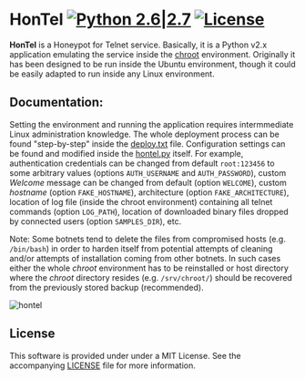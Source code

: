 # HonTel [![Python 2.6|2.7](https://img.shields.io/badge/python-2.6|2.7-blue.svg)](https://www.python.org/) [![License](https://img.shields.io/badge/license-MIT-blue.svg)](https://github.com/stamparm/hontel#license-mit)

**HonTel** is a Honeypot for Telnet service. Basically, it is a Python v2.x application emulating the service inside the [chroot](https://help.ubuntu.com/community/BasicChroot) environment. Originally it has been designed to be run inside the Ubuntu environment, though it could be easily adapted to run inside any Linux environment.

## Documentation:

Setting the environment and running the application requires intermmediate Linux administration knowledge. The whole deployment process can be found "step-by-step" inside the [deploy.txt](https://github.com/stamparm/hontel/blob/master/deploy.txt) file. Configuration settings can be found and modified inside the [hontel.py](https://github.com/stamparm/hontel/blob/master/hontel.py) itself. For example, authentication credentials can be changed from default `root:123456` to some arbitrary values (options `AUTH_USERNAME` and `AUTH_PASSWORD`), custom *Welcome* message can be changed from default <blank> (option `WELCOME`), custom *hostname* (option `FAKE_HOSTNAME`), architecture (option `FAKE_ARCHITECTURE`), location of log file (inside the chroot environment) containing all telnet commands (option `LOG_PATH`), location of downloaded binary files dropped by connected users (option `SAMPLES_DIR`), etc.

Note: Some botnets tend to delete the files from compromised hosts (e.g. `/bin/bash`) in order to harden itself from potential attempts of cleaning and/or attempts of installation coming from other botnets. In such cases either the whole *chroot* environment has to be reinstalled or host directory where the *chroot* directory resides (e.g. `/srv/chroot/`) should be recovered from the previously stored backup (recommended).

![hontel](http://i.imgur.com/zLCMLML.png)

## License

This software is provided under under a MIT License. See the accompanying [LICENSE](https://github.com/stamparm/hontel/blob/master/LICENSE) file for more information.
